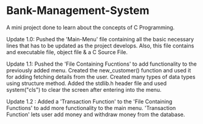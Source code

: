 # Bank-Management-System
A mini project done to learn about the concepts of C Programming.

Update 1.0: Pushed the 'Main-Menu' file containing all the basic necessary lines that has to be updated as the project develops.
Also, this file contains and executable file, object file & a C Source File.

Update 1.1: Pushed the 'File Containing Fucntions' to add functionality to the previously added menu. 
Created the new_customer() function and used it for adding fetching details from the user. Created many types of data types using structure method.
Added the stdlib.h header file and used system("cls") to clear the screen after entering into the menu.

Update 1.2 : Added a 'Transaction Function' to the 'File Containing Functions' to add more functionality to the main menu. 
'Transaction Function' lets user add money and withdraw money from the database.
